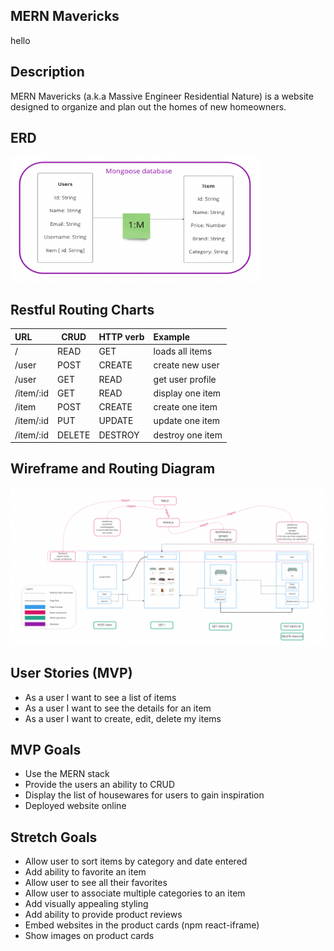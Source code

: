 ## MERN Mavericks
hello

## Description
MERN Mavericks (a.k.a Massive Engineer Residential Nature) is a website designed to organize and plan out the homes of new homeowners. 

## ERD
<img src="./img/ERDsv2.png" width="400px" height="200px"/>

## Restful Routing Charts

| URL                      | CRUD   | HTTP verb | Example                                                            |
|:------------------------ | ------ |:--------- |:------------------------------------------------------------------ |
| /                        | READ   | GET       | loads all items                                                    |
| /user                    | POST   | CREATE    | create new user                                                    |
| /user                    | GET    | READ      | get user profile                                                   |
| /item/:id                | GET    | READ      | display one item                                                   |
| /item                    | POST   | CREATE    | create one item                                                    |
| /item/:id                | PUT    | UPDATE    | update one item                                                    |
| /item/:id                | DELETE | DESTROY   | destroy one item                                                   |


## Wireframe and Routing Diagram
![Screenshot](./img/Wireframe.png)


## User Stories (MVP)
* As a user I want to see a list of items
* As a user I want to see the details for an item
* As a user I want to create, edit, delete my items


## MVP Goals
* Use the MERN stack
* Provide the users an ability to CRUD
* Display the list of housewares for users to gain inspiration
* Deployed website online


## Stretch Goals
* Allow user to sort items by category and date entered
* Add ability to favorite an item
* Allow user to see all their favorites
* Allow user to associate multiple categories to an item
* Add visually appealing styling
* Add ability to provide product reviews
* Embed websites in the product cards (npm react-iframe)
* Show images on product cards
